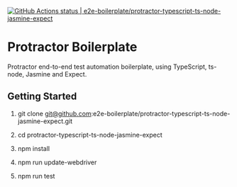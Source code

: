 [![GitHub Actions status | e2e-boilerplate/protractor-typescript-ts-node-jasmine-expect](https://github.com/e2e-boilerplate/protractor-typescript-ts-node-jasmine-expect/workflows/protractor-typescript-ts-node-jasmine-expect/badge.svg)](https://github.com/e2e-boilerplate/protractor-typescript-ts-node-jasmine-expect/actions?workflow=protractor-typescript-ts-node-jasmine-expect)
    
# Protractor Boilerplate
    
Protractor end-to-end test automation boilerplate, using TypeScript, ts-node, Jasmine and Expect.
    
## Getting Started
    
1. git clone git@github.com:e2e-boilerplate/protractor-typescript-ts-node-jasmine-expect.git
    
2. cd protractor-typescript-ts-node-jasmine-expect
    
3. npm install
    
4. npm run update-webdriver
    
5. npm run test